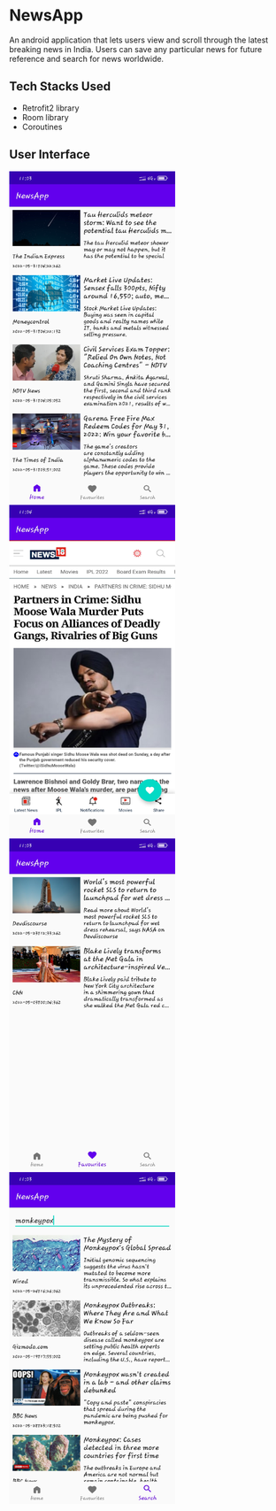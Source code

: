 # NewsApp
An android application that lets users view and scroll through the latest breaking news in India. Users can save any particular news for future reference and search for news worldwide.
## Tech Stacks Used
- Retrofit2 library
- Room library
- Coroutines
## User Interface
<img src="screenshots/breaking_news_fragment.jpg" width= 300 height= 600 > <img src="screenshots/article_fragment.jpg" width= 300 height= 600 > <img src="screenshots/saved_news_fragment.jpg" width= 300 height= 600 > <img src="screenshots/search_news_fragment.jpg" width= 300 height= 600 >

